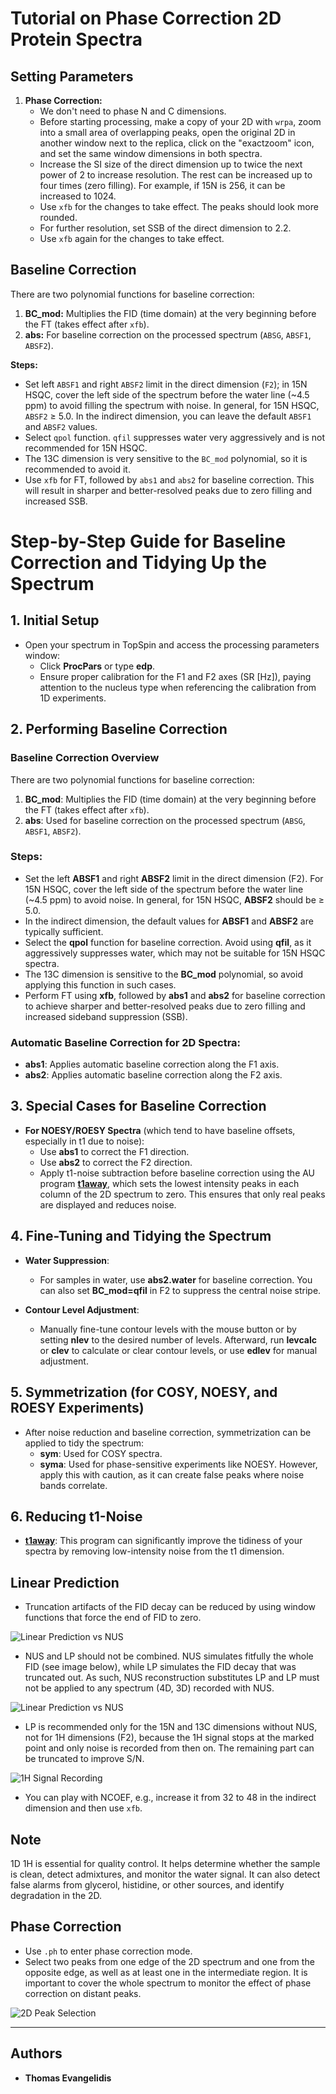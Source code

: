 # Tutorial on Phase Correction 2D Protein Spectra

## Setting Parameters

1. **Phase Correction:**
   - We don't need to phase N and C dimensions.
   - Before starting processing, make a copy of your 2D with `wrpa`, zoom into a small area of overlapping peaks, open the original 2D in another window next to the replica, click on the "exactzoom" icon, and set the same window dimensions in both spectra.
   - Increase the SI size of the direct dimension up to twice the next power of 2 to increase resolution. The rest can be increased up to four times (zero filling). For example, if 15N is 256, it can be increased to 1024.
   - Use `xfb` for the changes to take effect. The peaks should look more rounded.
   - For further resolution, set SSB of the direct dimension to 2.2.
   - Use `xfb` again for the changes to take effect.

## Baseline Correction

There are two polynomial functions for baseline correction:
1. **BC_mod:** Multiplies the FID (time domain) at the very beginning before the FT (takes effect after `xfb`).
2. **abs:** For baseline correction on the processed spectrum (`ABSG`, `ABSF1`, `ABSF2`).

**Steps:**
- Set left `ABSF1` and right `ABSF2` limit in the direct dimension (`F2`); in 15N HSQC, cover the left side of the 
spectrum before the water line (~4.5 ppm) to avoid filling the spectrum with noise. In general, for 15N HSQC, 
`ABSF2` ≥ 5.0. In the indirect dimension, you can leave the default `ABSF1` and `ABSF2` values.
- Select `qpol` function. `qfil` suppresses water very aggressively and is not recommended for 15N HSQC.
- The 13C dimension is very sensitive to the `BC_mod` polynomial, so it is recommended to avoid it.
- Use `xfb` for FT, followed by `abs1` and `abs2` for baseline correction. This will result in sharper and 
better-resolved peaks due to zero filling and increased SSB.


# Step-by-Step Guide for Baseline Correction and Tidying Up the Spectrum

## 1. Initial Setup
- Open your spectrum in TopSpin and access the processing parameters window:
  - Click **ProcPars** or type **edp**.
  - Ensure proper calibration for the F1 and F2 axes (SR [Hz]), paying attention to the nucleus type when referencing the calibration from 1D experiments.

## 2. Performing Baseline Correction

### Baseline Correction Overview
There are two polynomial functions for baseline correction:
1. **BC_mod**: Multiplies the FID (time domain) at the very beginning before the FT (takes effect after `xfb`).
2. **abs**: Used for baseline correction on the processed spectrum (`ABSG`, `ABSF1`, `ABSF2`).

### Steps:
- Set the left **ABSF1** and right **ABSF2** limit in the direct dimension (F2). For 15N HSQC, cover the left side of the spectrum before the water line (~4.5 ppm) to avoid noise. In general, for 15N HSQC, **ABSF2** should be ≥ 5.0.
- In the indirect dimension, the default values for **ABSF1** and **ABSF2** are typically sufficient.
- Select the **qpol** function for baseline correction. Avoid using **qfil**, as it aggressively suppresses water, which may not be suitable for 15N HSQC spectra.
- The 13C dimension is sensitive to the **BC_mod** polynomial, so avoid applying this function in such cases.
- Perform FT using **xfb**, followed by **abs1** and **abs2** for baseline correction to achieve sharper and better-resolved peaks due to zero filling and increased sideband suppression (SSB).

### Automatic Baseline Correction for 2D Spectra:
- **abs1**: Applies automatic baseline correction along the F1 axis.
- **abs2**: Applies automatic baseline correction along the F2 axis.

## 3. Special Cases for Baseline Correction
- **For NOESY/ROESY Spectra** (which tend to have baseline offsets, especially in t1 due to noise):
  - Use **abs1** to correct the F1 direction.
  - Use **abs2** to correct the F2 direction.
  - Apply t1-noise subtraction before baseline correction using the AU program [**t1away**](./t1away.md), which sets the lowest intensity peaks in each column of the 2D spectrum to zero. This ensures that only real peaks are displayed and reduces noise.

## 4. Fine-Tuning and Tidying the Spectrum
- **Water Suppression**: 
  - For samples in water, use **abs2.water** for baseline correction. You can also set **BC_mod=qfil** in F2 to suppress the central noise stripe.
  
- **Contour Level Adjustment**:
  - Manually fine-tune contour levels with the mouse button or by setting **nlev** to the desired number of levels. Afterward, run **levcalc** or **clev** to calculate or clear contour levels, or use **edlev** for manual adjustment.

## 5. Symmetrization (for COSY, NOESY, and ROESY Experiments)
- After noise reduction and baseline correction, symmetrization can be applied to tidy the spectrum:
  - **sym**: Used for COSY spectra.
  - **syma**: Used for phase-sensitive experiments like NOESY. However, apply this with caution, as it can create false peaks where noise bands correlate.

## 6. Reducing t1-Noise
- [**t1away**](./t1away.md): This program can significantly improve the tidiness of your spectra by removing low-intensity noise from the t1 dimension.


## Linear Prediction

- Truncation artifacts of the FID decay can be reduced by using window functions that force the end of FID to zero.

![Linear Prediction vs NUS](images/Linear_Prediction.png)

- NUS and LP should not be combined. NUS simulates fitfully the whole FID (see image below), while LP simulates the FID decay that was 
truncated out. As such, NUS reconstruction substitutes LP and LP must not be applied to any spectrum (4D, 3D) recorded 
with NUS.

![Linear Prediction vs NUS](images/NUS.png)

- LP is recommended only for the 15N and 13C dimensions without NUS, not for 1H dimensions (F2), because the 1H signal 
stops at the marked point and only noise is recorded from then on. The remaining part can be truncated to improve S/N.

![1H Signal Recording](images/1H_signal_recording.png)

- You can play with NCOEF, e.g., increase it from 32 to 48 in the indirect dimension and then use `xfb`.

## Note

1D 1H is essential for quality control. It helps determine whether the sample is clean, detect admixtures, and monitor the water signal. It can also detect false alarms from glycerol, histidine, or other sources, and identify degradation in the 2D.

## Phase Correction

- Use `.ph` to enter phase correction mode.
- Select two peaks from one edge of the 2D spectrum and one from the opposite edge, as well as at least one in the intermediate region. It is important to cover the whole spectrum to monitor the effect of phase correction on distant peaks.

![2D Peak Selection](./images/2D_peak_selection.png)

-----------------------------
## Authors

- **Thomas Evangelidis**
